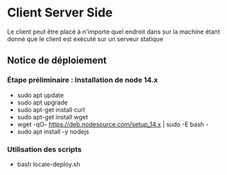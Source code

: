 # Client Server Side

Le client peut être placé à n'importe quel endroit dans sur la machine 
étant donné que le client est exécuté sur un serveur statique

## Notice de déploiement

### Étape préliminaire : Installation de node 14.x

- sudo apt update
- sudo apt upgrade
- sudo apt-get install curl
- sudo apt-get install wget
- wget -qO- https://deb.nodesource.com/setup_14.x | sudo -E bash -
- sudo apt install -y nodejs

### Utilisation des scripts 

- bash locale-deploy.sh
